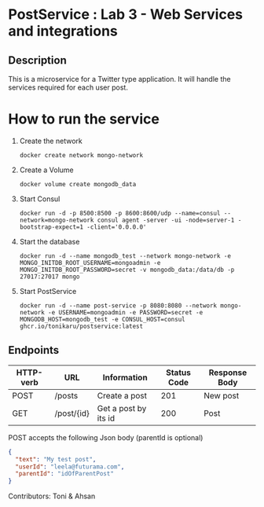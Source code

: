 # PostService : Lab 3 - Web Services and integrations

## Description
This is a microservice for a Twitter type application.
It will handle the services required for each user post.  

#  How to run the service
1. Create the network

   `docker create network mongo-network`

2. Create a Volume

   `docker volume create mongodb_data`

3. Start Consul

   `docker run -d -p 8500:8500 -p 8600:8600/udp --name=consul --network=mongo-network consul agent -server -ui -node=server-1 -bootstrap-expect=1 -client='0.0.0.0'`

4. Start the database

   `docker run -d --name mongodb_test --network mongo-network -e MONGO_INITDB_ROOT_USERNAME=mongoadmin -e MONGO_INITDB_ROOT_PASSWORD=secret -v mongodb_data:/data/db -p 27017:27017 mongo
`
5. Start PostService

   `docker run -d --name post-service -p 8080:8080 --network mongo-network -e USERNAME=mongoadmin -e PASSWORD=secret -e MONGODB_HOST=mongodb_test -e CONSUL_HOST=consul ghcr.io/tonikaru/postservice:latest`

## Endpoints

| HTTP-verb | URL        | Information          | Status Code | Response Body |
|-----------|------------|----------------------|-------------|---------------|
| POST      | /posts     | Create a post        | 201         | New post      | 
| GET       | /post/{id} | Get a post by its id | 200         | Post          | 

POST accepts the following Json body (parentId is optional)
```json
{
  "text": "My test post",
  "userId": "leela@futurama.com",
  "parentId": "idOfParentPost"
}
```

Contributors: Toni & Ahsan